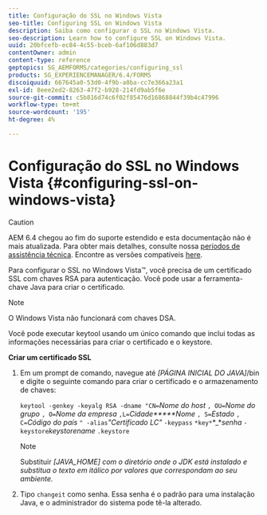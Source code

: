```yaml
---
title: Configuração do SSL no Windows Vista
seo-title: Configuring SSL on Windows Vista
description: Saiba como configurar o SSL no Windows Vista.
seo-description: Learn how to configure SSL on Windows Vista.
uuid: 20bfcefb-ec84-4c55-bceb-6af106d883d7
contentOwner: admin
content-type: reference
geptopics: SG_AEMFORMS/categories/configuring_ssl
products: SG_EXPERIENCEMANAGER/6.4/FORMS
discoiquuid: 667645a0-53d0-4f9b-a0ba-cc7e366a23a1
exl-id: 8eee2ed2-8263-47f2-b928-214fd9ab5f6e
source-git-commit: c5b816d74c6f02f85476d16868844f39b4c47996
workflow-type: tm+mt
source-wordcount: '195'
ht-degree: 4%

---
```


# Configuração do SSL no Windows Vista {#configuring-ssl-on-windows-vista}

>[!CAUTION]
>
>AEM 6.4 chegou ao fim do suporte estendido e esta documentação não é mais atualizada. Para obter mais detalhes, consulte nossa [períodos de assistência técnica](https://helpx.adobe.com/br/support/programs/eol-matrix.html). Encontre as versões compatíveis [here](https://experienceleague.adobe.com/docs/).

Para configurar o SSL no Windows Vista™, você precisa de um certificado SSL com chaves RSA para autenticação. Você pode usar a ferramenta-chave Java para criar o certificado.

>[!NOTE]
>
>O Windows Vista não funcionará com chaves DSA.

Você pode executar keytool usando um único comando que inclui todas as informações necessárias para criar o certificado e o keystore.

**Criar um certificado SSL**

1. Em um prompt de comando, navegue até *[PÁGINA INICIAL DO JAVA]*/bin e digite o seguinte comando para criar o certificado e o armazenamento de chaves:

   `keytool -genkey -keyalg RSA -dname "CN=`*Nome do host* `, OU=`*Nome do grupo* `, O=`*Nome da empresa* `,L=`*Cidade*****Nome* `, S=`*Estado* `, C=`*Código do país* `" -alias`*&quot;Certificado LC&quot;* `-keypass` `*key*`*_**senha* `-keystore`*keystorename* `.keystore`

   >[!NOTE]
   >
   >Substituir *[JAVA_HOME] com o diretório onde o JDK está instalado e substitua o texto em itálico por valores que correspondam ao seu ambiente.*

1. Tipo `changeit` como senha. Essa senha é o padrão para uma instalação Java, e o administrador do sistema pode tê-la alterado.
